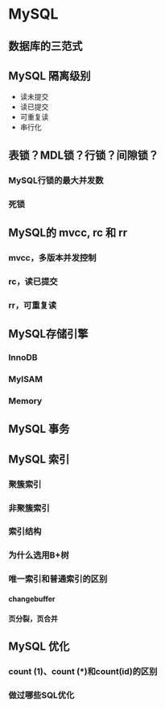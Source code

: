 # MySQL

## 数据库的三范式

## MySQL 隔离级别

- 读未提交
- 读已提交
- 可重复读
- 串行化

## 表锁？MDL锁？行锁？间隙锁？

### MySQL行锁的最大并发数

### 死锁

## MySQL的 mvcc, rc 和 rr

### mvcc，多版本并发控制

### rc，读已提交

### rr，可重复读

## MySQL存储引擎

### InnoDB

### MyISAM

### Memory

## MySQL 事务

## MySQL 索引

### 聚簇索引

### 非聚簇索引

### 索引结构

### 为什么选用B+树

### 唯一索引和普通索引的区别

#### changebuffer

#### 页分裂，页合并

## MySQL 优化

### count (1)、count (*)和count(id)的区别

### 做过哪些SQL优化

